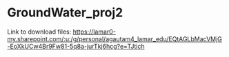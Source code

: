 # GroundWater_proj2
Link to download files:
https://lamar0-my.sharepoint.com/:u:/g/personal/agautam4_lamar_edu/EQtAGLbMacVMjG-EoXkUCw4Br9Fw81-5q8a-jurTkj6hcg?e=TJtich

